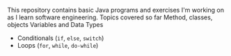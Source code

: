 This repository contains basic Java programs and exercises I'm working on as I learn software engineering.
Topics covered so far
Method, classes, objects
Variables and Data Types  
- Conditionals (`if`, `else`, `switch`)  
- Loops (`for`, `while`, `do-while`)  
  
